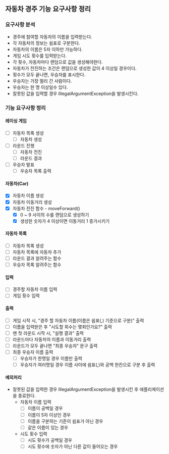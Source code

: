 ## 자동차 경주 기능 요구사항 정리
### 요구사항 분석
- 경주에 참여할 자동차의 이름을 입력받는다.
- 각 자동차의 정보는 쉼표로 구분한다.
- 자동차의 이름은 5자 이하만 가능하다.
- 게임 시도 횟수를 입력받는다.
- 각 횟수, 자동차마다 랜덤으로 값을 생성해야한다.
- 자동차가 전진하는 조건은 랜덤으로 생성한 값이 4 이상일 경우이다.
- 횟수가 모두 끝나면, 우승자를 표시한다.
- 우승자는 가장 멀리 간 사람이다.
- 우승자는 한 명 이상일수 있다.
- 잘못된 값을 입력할 경우 IllegalArgumentException을 발생시킨다.

### 기능 요구사항 정리
#### 레이싱 게임
- [ ] 자동차 목록 생성
  - [ ] 자동차 생성
- [ ] 라운드 진행
  - [ ] 자동차 전진
  - [ ] 라운드 결과
- [ ] 우승자 발표
  - [ ] 우승자 목록 출력
#### 자동차(Car)
- [x] 자동차 이름 생성
- [x] 자동차 이동거리 생성
- [x] 자동차 전진 함수 - moveForward()
  - [x] 0 ~ 9 사이의 수를 랜덤으로 생성하기
  - [x] 생성한 숫자가 4 이상이면 이동거리 1 증가시키기
#### 자동차 목록
- [ ] 자동차 목록 생성
- [ ] 자동차 목록에 자동차 추가
- [ ] 라운드 결과 알려주는 함수
- [ ] 우승자 목록 알려주는 함수
#### 입력
- [ ] 경주할 자동차 이름 입력
- [ ] 게임 횟수 입력
#### 출력
- [ ] 게임 시작 시, "경주 할 자동차 이름(이름은 쉼표(,) 기준으로 구분)" 출력
- [ ] 이름을 입력받은 후 "시도할 회수는 몇회인가요?" 출력
- [ ] 맨 첫 라운드 시작 시, "실행 결과" 출력
- [ ] 라운드마다 자동차의 이름과 이동거리 출력
- [ ] 라운드가 모두 끝나면 "최종 우승자" 문구 출력
- [ ] 최종 우승자 이름 출력
  - [ ] 우승자가 한명일 경우 이름만 출력
  - [ ] 우승자가 여러명일 경우 이름 사이에 쉼표(,)와 공백 한칸으로 구분 후 출력
#### 예외처리
- 잘못된 값을 입력한 경우 IllegalArgumentException을 발생시킨 후 애플리케이션을 종료한다.
  - 자동차 이름 입력
    - [ ] 이름이 공백일 경우
    - [ ] 이름이 5자 이상인 경우
    - [ ] 이름을 구분하는 기준이 쉼표가 아닌 경우
    - [ ] 같은 이름이 있는 경우
  - 시도 횟수 입력
    - [ ] 시도 횟수가 공백일 경우
    - [ ] 시도 횟수에 숫자가 아닌 다른 값이 들어오는 경우